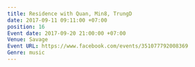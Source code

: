 ```yaml
---
title: Residence with Quan, Min8, TrungD
date: 2017-09-11 09:11:00 +07:00
position: 16
Event date: 2017-09-20 21:00:00 +07:00
Venue: Savage
Event URL: https://www.facebook.com/events/351077792008369
Genre: music
---
```


